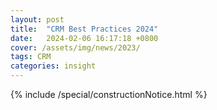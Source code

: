 ```yaml
---
layout: post
title:  "CRM Best Practices 2024"
date:   2024-02-06 16:17:18 +0800
cover: /assets/img/news/2023/
tags: CRM
categories: insight
---
```


{% include /special/constructionNotice.html %}
